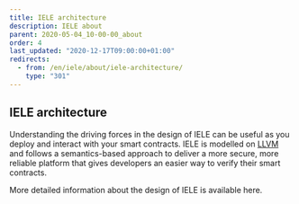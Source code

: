 ```yaml
---
title: IELE architecture
description: IELE about
parent: 2020-05-04_10-00-00_about
order: 4
last_updated: "2020-12-17T09:00:00+01:00"
redirects:
  - from: /en/iele/about/iele-architecture/
    type: "301"
---
```

## IELE architecture

Understanding the driving forces in the design of IELE can be useful as you deploy and interact with your smart contracts. IELE is modelled on [LLVM](https://en.wikipedia.org/wiki/LLVM) and follows a semantics-based approach to deliver a more secure, more reliable platform that gives developers an easier way to verify their smart contracts.

More detailed information about the design of IELE is available here.
